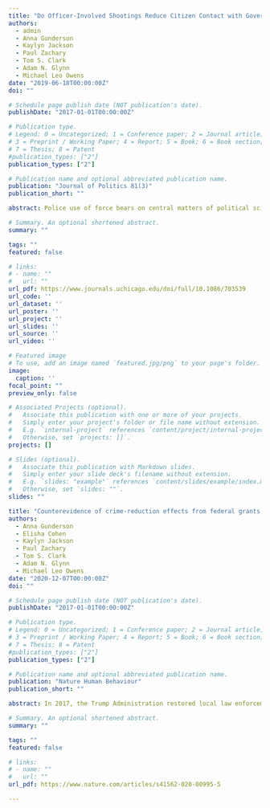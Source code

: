 ```yaml
---
title: "Do Officer-Involved Shootings Reduce Citizen Contact with Government?"
authors:
  - admin
  - Anna Gunderson
  - Kaylyn Jackson
  - Paul Zachary
  - Tom S. Clark
  - Adam N. Glynn
  - Michael Leo Owens
date: "2019-06-18T00:00:00Z"
doi: ""

# Schedule page publish date (NOT publication's date).
publishDate: "2017-01-01T00:00:00Z"

# Publication type.
# Legend: 0 = Uncategorized; 1 = Conference paper; 2 = Journal article;
# 3 = Preprint / Working Paper; 4 = Report; 5 = Book; 6 = Book section;
# 7 = Thesis; 8 = Patent
#publication_types: ["2"]
publication_types: ["2"]

# Publication name and optional abbreviated publication name.
publication: "Journal of Politics 81(3)"
publication_short: ""

abstract: Police use of force bears on central matters of political science, including equality of citizen treatment by government. In light of recent high-profile officer-involved shootings (OIS) that resulted in civilian deaths, we assess whether, conditional on a shooting, a civilian’s race predicts fatality during police-civilian interactions. We combine Los Angeles data on OIS with a novel research design to estimate the causal effects of fatal shootings on citizen-initiated contact with government. Specifically, we examine whether fatal OIS affect citizen contact with the municipal government via use of the emergency 911 and nonemergency 311 call systems in Los Angeles. We find no average effect of OIS on patterns of 911 and 311 call behavior across a wide range of empirical specifications. Our results suggest, contrary to existing evidence, that OIS, in and of themselves, do not substantively change civic behavior, at least not citizen-initiated contact with local government.

# Summary. An optional shortened abstract.
summary: ""

tags: ""
featured: false

# links:
# - name: ""
#   url: ""
url_pdf: https://www.journals.uchicago.edu/doi/full/10.1086/703539
url_code: ''
url_dataset: ''
url_poster: ''
url_project: ''
url_slides: ''
url_source: ''
url_video: ''

# Featured image
# To use, add an image named `featured.jpg/png` to your page's folder. 
image:
  caption: ''
focal_point: ""
preview_only: false

# Associated Projects (optional).
#   Associate this publication with one or more of your projects.
#   Simply enter your project's folder or file name without extension.
#   E.g. `internal-project` references `content/project/internal-project/index.md`.
#   Otherwise, set `projects: []`.
projects: []

# Slides (optional).
#   Associate this publication with Markdown slides.
#   Simply enter your slide deck's filename without extension.
#   E.g. `slides: "example"` references `content/slides/example/index.md`.
#   Otherwise, set `slides: ""`.
slides: ""

title: "Counterevidence of crime-reduction effects from federal grants of military equipment to local police"
authors:
  - Anna Gunderson
  - Elisha Cohen
  - Kaylyn Jackson
  - Paul Zachary
  - Tom S. Clark
  - Adam N. Glynn
  - Michael Leo Owens
date: "2020-12-07T00:00:00Z"
doi: ""

# Schedule page publish date (NOT publication's date).
publishDate: "2017-01-01T00:00:00Z"

# Publication type.
# Legend: 0 = Uncategorized; 1 = Conference paper; 2 = Journal article;
# 3 = Preprint / Working Paper; 4 = Report; 5 = Book; 6 = Book section;
# 7 = Thesis; 8 = Patent
#publication_types: ["2"]
publication_types: ["2"]

# Publication name and optional abbreviated publication name.
publication: "Nature Human Behaviour"
publication_short: ""

abstract: In 2017, the Trump Administration restored local law enforcement agencies' access to military weapons and some other types of surplus military equipment (SME) that had been prohibited by the Obama Administration. The Justice Department background paper used to justify this decision cited two papers published by the American Economic Association. These papers used SME data collected with a 2014 Freedom of Information Act request and concluded that SME, supplied to local law enforcement by the federal government via the 1033 Program, reduces crime. Here we show that the findings of these studies are not credible due to problems with the data. Using more detailed audit data on 1033 SME, we show that the 2014 data are flawed and that the more recent data provide no evidence that 1033 SME reduces crime.

# Summary. An optional shortened abstract.
summary: ""

tags: ""
featured: false

# links:
# - name: ""
#   url: ""
url_pdf: https://www.nature.com/articles/s41562-020-00995-5

---
```

 
  
